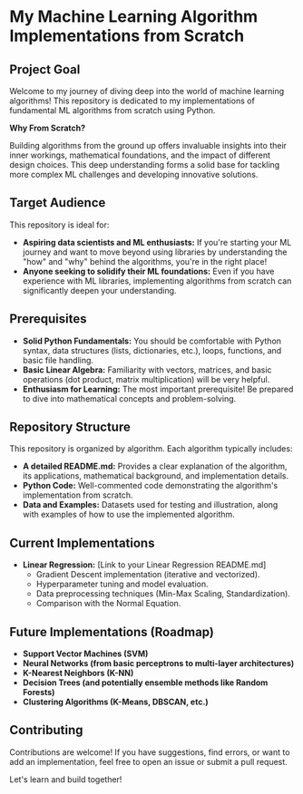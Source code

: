 # My Machine Learning Algorithm Implementations from Scratch

## Project Goal

Welcome to my journey of diving deep into the world of machine learning algorithms! This repository is dedicated to my implementations of fundamental ML algorithms from scratch using Python. 

**Why From Scratch?**

Building algorithms from the ground up offers invaluable insights into their inner workings, mathematical foundations, and the impact of different design choices. This deep understanding forms a solid base for tackling more complex ML challenges and developing innovative solutions.

## Target Audience

This repository is ideal for:

* **Aspiring data scientists and ML enthusiasts:**  If you're starting your ML journey and want to move beyond using libraries by understanding the "how" and "why" behind the algorithms, you're in the right place!
* **Anyone seeking to solidify their ML foundations:**  Even if you have experience with ML libraries, implementing algorithms from scratch can significantly deepen your understanding.

## Prerequisites

* **Solid Python Fundamentals:** You should be comfortable with Python syntax, data structures (lists, dictionaries, etc.), loops, functions, and basic file handling.
* **Basic Linear Algebra:** Familiarity with vectors, matrices, and basic operations (dot product, matrix multiplication) will be very helpful.
* **Enthusiasm for Learning:** The most important prerequisite! Be prepared to dive into mathematical concepts and problem-solving.

## Repository Structure

This repository is organized by algorithm. Each algorithm typically includes:

* **A detailed README.md:** Provides a clear explanation of the algorithm, its applications, mathematical background, and implementation details.
* **Python Code:** Well-commented code demonstrating the algorithm's implementation from scratch.
* **Data and Examples:** Datasets used for testing and illustration, along with examples of how to use the implemented algorithm.

## Current Implementations

* **Linear Regression:** [Link to your Linear Regression README.md]
    * Gradient Descent implementation (iterative and vectorized).
    * Hyperparameter tuning and model evaluation.
    * Data preprocessing techniques (Min-Max Scaling, Standardization).
    * Comparison with the Normal Equation.

## Future Implementations (Roadmap)

* **Support Vector Machines (SVM)**
* **Neural Networks (from basic perceptrons to multi-layer architectures)**
* **K-Nearest Neighbors (K-NN)**
* **Decision Trees (and potentially ensemble methods like Random Forests)**
* **Clustering Algorithms (K-Means, DBSCAN, etc.)**

## Contributing

Contributions are welcome! If you have suggestions, find errors, or want to add an implementation, feel free to open an issue or submit a pull request. 

Let's learn and build together!
